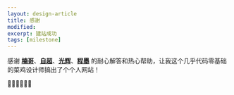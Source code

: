 ```yaml
---
layout: design-article
title: 感谢
modified:
excerpt: 建站成功
tags: [milestone]
---
```




感谢 **[楠哥](http://tobeyouth.github.io)**、**[自超](http://buaaxprint.com/wordpress/)**、**[光辉](https://github.com/GHfan)**、**[程墨](http://tvvomomo.github.io/)** 的耐心解答和热心帮助，让我这个几乎代码零基础的菜鸡设计师搞出了个个人网站！

🙏🙏🙏😁😁😁
